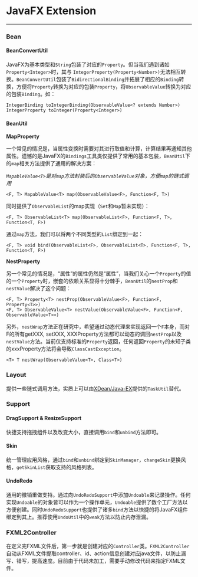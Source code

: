 # JavaFX Extension #
---
### Bean ###

#### BeanConvertUtil ####

JavaFX为基本类型和`String`包装了对应的`Property`。但当我们遇到诸如`Property<Integer>`时，其与
`IntegerProperty(Property<Number>)`无法相互转换。`BeanConvertUtil`包装了`BidirectionalBinding`并拓展了相应的`Binding`转换，方便将`Property`转换为对应的包装`Property`，将`ObservableValue`转换为对应的包装`Binding`。如：

    IntegerBinding toIntegerBinding(ObservableValue<? extends Number>)
	IntegerProperty toInteger(Property<Integer>)

#### BeanUtil ####

**MapProperty**

一个常见的情况是，当属性变换时需要对其进行取值和计算，计算结果再通知其他属性。遗憾的是JavaFX的`Bindings`工具类仅提供了常用的基本包装，`BeanUtil`下的`map`相关方法提供了通用的解决方案：

*`MapableValue<T>`是对`map`方法封装后的`ObservableValue`对象，方便`map`的链式调用*

	<F, T> MapableValue<T> map(ObservableValue<F>, Function<F, T>)

同时提供了`ObservableList`的map实现（`Set`和`Map`暂未实现）：

	<F, T> ObservableList<T> map(ObservableList<F>, Function<F, T>, Function<T, F>)

通过`map`方法，我们可以将两个不同类型的`List`绑定到一起：

	<F, T> void bind(ObservableList<F>, ObservableList<T>, Function<F, T>, Function<T, F>)

**NestProperty**

另一个常见的情况是，“属性”的属性仍然是“属性”，当我们关心一个`Property`的值的一个`Property`时，嵌套的依赖关系显得十分棘手，`BeanUtil`的`nestProp`和`nestValue`解决了这个问题：

	<F, T> Property<T> nestProp(ObservableValue<F>, Function<F, Property<T>>)
	<F, T> ObservableValue<T> nestValue(ObservableValue<F>, Function<F, ObservableValue<T>>)

另外，`nestWrap`方法正在研究中，希望通过动态代理来实现返回一个`F`本身，而对F的所有getXXX, setXXX, XXXProperty方法都可以动态的调回`nestProp`以及`nestValue`方法。当前仅支持标准的`Property`返回，任何返回`Property`的未知子类的xxxProperty方法将会导致`ClassCastException`。

	<T> T nestWrap(ObservableValue<T>, Class<T>)

### Layout ###
提供一些链式调用方法，实质上可以由[XDean/Java-EX](https://github.com/XDean/Java-EX "JavaEX")提供的`TaskUtil`替代。

### Support ###

#### DragSupport & ResizeSupport ####

快捷支持拖拽组件以及改变大小，直接调用`bind`和`unbind`方法即可。

#### Skin ####

统一管理应用风格，通过`bind`和`unbind`绑定到`SkinManager`，`changeSkin`更换风格，`getSkinList`获取支持的风格列表。

#### UndoRedo ####

通用的撤销重做支持。通过向`UndoRedoSupport`中添加`Undoable`来记录操作。任何实现`Undoable`的对象皆可以作为一个操作单元，`Undoable`提供了数个工厂方法以方便创建。同时`UndoRedoSupport`也提供了诸多`bind`方法以快捷的将JavaFX组件绑定到其上。推荐使用`UndoUtil`中的`weak`方法以防止内存泄漏。

### FXML2Controller ###
在定义完FXML文件后，第一步就是创建对应的`Controller`类。`FXML2Controller`自动从FXML文件提取controller、id、action信息创建对应java文件，以防止漏写、错写，提高速度。目前由于代码未加工，需要手动修改代码来指定FXML文件。